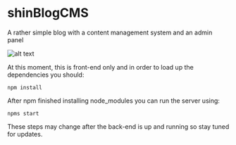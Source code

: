 # shinBlogCMS
A rather simple blog with a content management system and an admin panel

![alt text](http://up.vbiran.ir/uploads/24528159716170819111_image.png)


At this moment, this is front-end only and in order to load up the dependencies you should:

```
npm install

```

After npm finished installing node_modules you can run the server using:

```
npms start

```

These steps may change after the back-end is up and running so stay tuned for updates.

